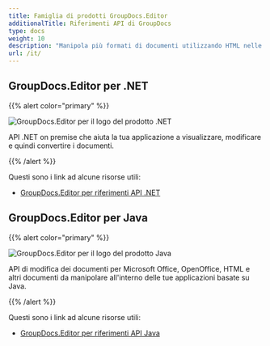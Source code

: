 ```yaml
---
title: Famiglia di prodotti GroupDocs.Editor
additionalTitle: Riferimenti API di GroupDocs
type: docs
weight: 10
description: "Manipola più formati di documenti utilizzando HTML nelle tue applicazioni utilizzando le API GroupDocs.Editor"
url: /it/
---
```


## GroupDocs.Editor per .NET

{{% alert color="primary" %}} 

![GroupDocs.Editor per il logo del prodotto .NET](../gdocs_net.png)

API .NET on premise che aiuta la tua applicazione a visualizzare, modificare e quindi convertire i documenti.

{{% /alert %}} 

Questi sono i link ad alcune risorse utili:

- [GroupDocs.Editor per riferimenti API .NET](/editor/it/net/)


## GroupDocs.Editor per Java

{{% alert color="primary" %}}

![GroupDocs.Editor per il logo del prodotto Java](../gdocs_java.png)

API di modifica dei documenti per Microsoft Office, OpenOffice, HTML e altri documenti da manipolare all'interno delle tue applicazioni basate su Java.

{{% /alert %}}

Questi sono i link ad alcune risorse utili:

- [GroupDocs.Editor per riferimenti API Java](/editor/java/)
